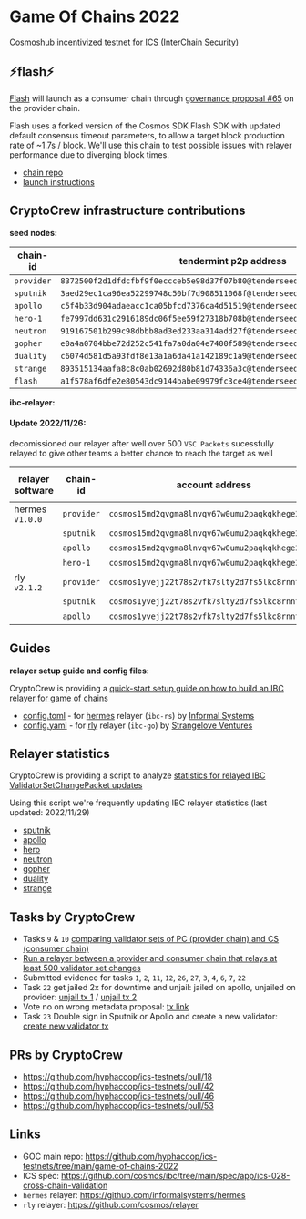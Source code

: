 # Game Of Chains 2022
[Cosmoshub incentivized testnet for ICS (InterChain Security)](https://interchainsecurity.dev/game-of-chains-2022)

## ⚡️flash⚡️
[Flash](https://github.com/clemensgg/flash) will launch as a consumer chain through [governance proposal #65](https://testnet.mintscan.io/goc-provider/proposals/65) on the provider chain. 

Flash uses a forked version of the Cosmos SDK Flash SDK with updated default consensus timeout parameters, to allow a target block production rate of ~1.7s / block. We'll use this chain to test possible issues with relayer performance due to diverging block times.

- [chain repo](https://github.com/clemensgg/flash)
- [launch instructions](https://github.com/clemensgg/ics-testnets/tree/main/game-of-chains-2022/flash)

## CryptoCrew infrastructure contributions
**seed nodes:**

| chain-id | tendermint p2p address |
| ---------- | -----------------------------------------------------------------------------|
| `provider` | `8372500f2d1dfdcfbf9f0eccceb5e98d37f07b80@tenderseed.ccvalidators.com:29009` |
| `sputnik`  | `3aed29ec1ca96ea52299748c50bf7d908511068f@tenderseed.ccvalidators.com:29019` |
| `apollo`   | `c5f4b33d904adaeacc1ca05bfcd7376ca4d51519@tenderseed.ccvalidators.com:29029` |
| `hero-1`   | `fe7997dd631c2916189dc06f5ee59f27318b708b@tenderseed.ccvalidators.com:29039` |
| `neutron`  | `919167501b299c98dbbb8ad3ed233aa314add27f@tenderseed.ccvalidators.com:29049` |
| `gopher`   | `e0a4a0704bbe72d252c541fa7a0da04e7400f589@tenderseed.ccvalidators.com:29059` |
| `duality`  | `c6074d581d5a93fdf8e13a1a6da41a142189c1a9@tenderseed.ccvalidators.com:29069` |
| `strange`  | `893515134aafa8c8c0ab02692d80b81d74336a3c@tenderseed.ccvalidators.com:29079` |
| `flash`    | `a1f578af6dfe2e80543dc9144babe09979fc3ce4@tenderseed.ccvalidators.com:29099` |

**ibc-relayer:**

#### Update 2022/11/26: 
decomissioned our relayer after well over 500 `VSC Packets` sucessfully relayed to give other teams a better chance to reach the target as well

| relayer software | chain-id | account address | explorer link | `VSC Packets` counted | `VSC Packets` queried | `VSC Packets` querylink |
| ---------| ---------- | ------------------------------------------------| ------------------ | --------- | --------- | ------------------ |
| hermes `v1.0.0` | `provider` | `cosmos15md2qvgma8lnvqv67w0umu2paqkqkhege2evgl` | [link](https://testnet.ping.pub/provider/account/cosmos15md2qvgma8lnvqv67w0umu2paqkqkhege2evgl) |
|          | `sputnik`  | `cosmos15md2qvgma8lnvqv67w0umu2paqkqkhege2evgl` | [link](https://testnet.ping.pub/sputnik/account/cosmos15md2qvgma8lnvqv67w0umu2paqkqkhege2evgl) | 591 | 373 | [link](http://23.88.7.177:26629/cosmos/tx/v1beta1/txs?events=message.sender%3D%27cosmos15md2qvgma8lnvqv67w0umu2paqkqkhege2evgl%27&events=message.action%3D%27%2Fibc.core.channel.v1.MsgRecvPacket%27&events=recv_packet.packet_dst_channel%3D%27channel-0%27&events=recv_packet.packet_dst_port%3D%27consumer%27) | 
|          | `apollo`   | `cosmos15md2qvgma8lnvqv67w0umu2paqkqkhege2evgl` | [link](https://testnet.ping.pub/apollo/account/cosmos15md2qvgma8lnvqv67w0umu2paqkqkhege2evgl) | 490 | 321 | [link](http://23.88.7.177:26639/cosmos/tx/v1beta1/txs?events=message.sender%3D%27cosmos15md2qvgma8lnvqv67w0umu2paqkqkhege2evgl%27&events=message.action%3D%27%2Fibc.core.channel.v1.MsgRecvPacket%27&events=recv_packet.packet_dst_channel%3D%27channel-0%27&events=recv_packet.packet_dst_port%3D%27consumer%27) | 
|          | `hero-1`   | `cosmos15md2qvgma8lnvqv67w0umu2paqkqkhege2evgl` | [link](https://testnet.ping.pub/hero/account/cosmos15md2qvgma8lnvqv67w0umu2paqkqkhege2evgl) | 270 | 0 | [link](http://23.88.7.177:26649/cosmos/tx/v1beta1/txs?events=message.sender%3D%27cosmos15md2qvgma8lnvqv67w0umu2paqkqkhege2evgl%27&events=message.action%3D%27%2Fibc.core.channel.v1.MsgRecvPacket%27&events=recv_packet.packet_dst_channel%3D%27channel-0%27&events=recv_packet.packet_dst_port%3D%27consumer%27) | 
| rly `v2.1.2` | `provider` | `cosmos1yvejj22t78s2vfk7slty2d7fs5lkc8rnnt3j9u` | [link](https://testnet.ping.pub/provider/account/cosmos1yvejj22t78s2vfk7slty2d7fs5lkc8rnnt3j9u) |
|          | `sputnik`  | `cosmos1yvejj22t78s2vfk7slty2d7fs5lkc8rnnt3j9u` | [link](https://testnet.ping.pub/sputnik/account/cosmos1yvejj22t78s2vfk7slty2d7fs5lkc8rnnt3j9u) | 619 | 220 | [link](http://23.88.7.177:26629/cosmos/tx/v1beta1/txs?events=message.sender%3D%27cosmos1yvejj22t78s2vfk7slty2d7fs5lkc8rnnt3j9u%27&events=message.action%3D%27%2Fibc.core.channel.v1.MsgRecvPacket%27&events=recv_packet.packet_dst_channel%3D%27channel-0%27&events=recv_packet.packet_dst_port%3D%27consumer%27) |
|          | `apollo`   | `cosmos1yvejj22t78s2vfk7slty2d7fs5lkc8rnnt3j9u` | [link](https://testnet.ping.pub/apollo/account/cosmos1yvejj22t78s2vfk7slty2d7fs5lkc8rnnt3j9u) | 394 | 68 | [link](http://23.88.7.177:26639/cosmos/tx/v1beta1/txs?events=message.sender%3D%27cosmos1yvejj22t78s2vfk7slty2d7fs5lkc8rnnt3j9u%27&events=message.action%3D%27%2Fibc.core.channel.v1.MsgRecvPacket%27&events=recv_packet.packet_dst_channel%3D%27channel-0%27&events=recv_packet.packet_dst_port%3D%27consumer%27) |


## Guides
**relayer setup guide and config files:**

CryptoCrew is providing a [quick-start setup guide on how to build an IBC relayer for game of chains](./relayer-config/README.md)

- [config.toml](./relayer-config/config.toml) - for [hermes](https://github.com/informalsystems/hermes) relayer (`ibc-rs`) by [Informal Systems](https://github.com/informalsystems)
- [config.yaml](./relayer-config/config.yaml) - for [rly](https://github.com/cosmos/relayer) relayer (`ibc-go`) by [Strangelove Ventures](https://github.com/strangelove-ventures)

## Relayer statistics
CryptoCrew is providing a script to analyze [statistics for relayed IBC ValidatorSetChangePacket updates](./count-relayer-updates/)

Using this script we're frequently updating IBC relayer statistics (last updated: 2022/11/29)
- [sputnik](./count-relayer-updates/relayer_VSCupdates_sputnik.csv)
- [apollo](./count-relayer-updates/relayer_VSCupdates_apollo.csv)
- [hero](./count-relayer-updates/relayer_VSCupdates_hero.csv)
- [neutron](./count-relayer-updates/relayer_VSCupdates_neutron.csv)
- [gopher](./count-relayer-updates/relayer_VSCupdates_gopher.csv)
- [duality](./count-relayer-updates/relayer_VSCupdates_duality.csv)
- [strange](./count-relayer-updates/relayer_VSCupdates_strange.csv)

## Tasks by CryptoCrew
- Tasks `9` & `10` [comparing validator sets of PC (provider chain) and CS (consumer chain)](./compare-valsets/)
- [Run a relayer between a provider and consumer chain that relays at least 500 validator set changes](./relayer.md)
- Submitted evidence for tasks `1`, `2`, `11`, `12`, `26`, `27`, `3`, `4`, `6`, `7`, `22`
- Task `22` get jailed 2x for downtime and unjail: jailed on apollo, unjailed on provider: [unjail tx 1](https://testnet.mintscan.io/goc-provider/txs/F8C805CC6D5FBDD2D5B853CDBB77F275C06762EE74E1FE7BD1E734BE88BAB047) / [unjail tx 2](https://testnet.mintscan.io/goc-provider/txs/DA206CD386B22F0E46ECCF6A9FF6ADB7CFD4005BBC437D5BAFD5E6D6F344A7F0)  
- Vote no on wrong metadata proposal: [tx link](https://testnet.mintscan.io/goc-provider/6119CAA510DCEDAA62857F577EAF6D248B9C3CA12F21042D5DFDD13E44B5701F)
- Task `23` Double sign in Sputnik or Apollo and create a new validator: [create new validator tx](https://testnet.mintscan.io/goc-provider/txs/2C2D66F34E31407EA3F11484A076DF74D09708C743ED6B12B58F2A62699CE6B2)


## PRs by CryptoCrew
- https://github.com/hyphacoop/ics-testnets/pull/18
- https://github.com/hyphacoop/ics-testnets/pull/42
- https://github.com/hyphacoop/ics-testnets/pull/46
- https://github.com/hyphacoop/ics-testnets/pull/53

## Links
- GOC main repo: https://github.com/hyphacoop/ics-testnets/tree/main/game-of-chains-2022
- ICS spec: https://github.com/cosmos/ibc/tree/main/spec/app/ics-028-cross-chain-validation
- `hermes` relayer: https://github.com/informalsystems/hermes
- `rly` relayer: https://github.com/cosmos/relayer
